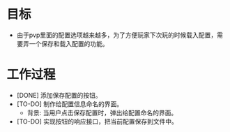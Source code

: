 # 目标
- 由于pvp里面的配置选项越来越多，为了方便玩家下次玩的时候载入配置，需要弄一个保存和载入配置的功能。

# 工作过程
- [DONE] 添加保存配置的按钮。
- [TO-DO] 制作给配置信息命名的界面。
	- 背景: 当用户点击保存配置时，弹出给配置命名的界面。
- [TO-DO] 实现按钮的响应接口，把当前配置保存到文件中。